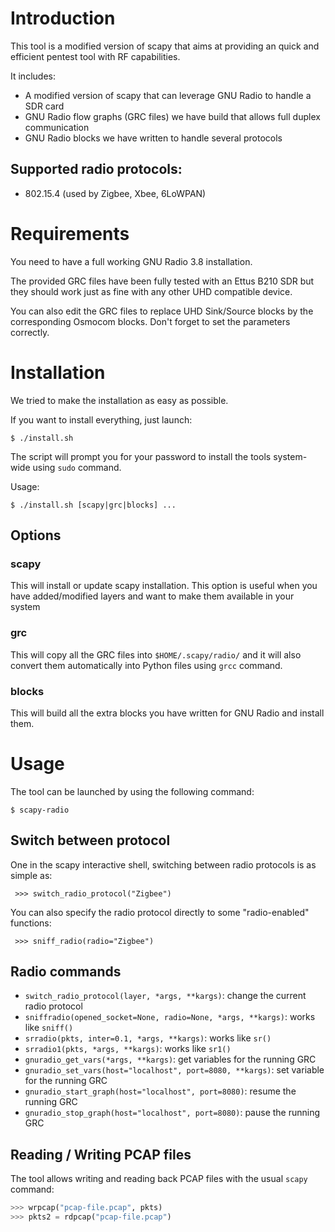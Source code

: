 # Introduction

This tool is a modified version of scapy that aims at providing an quick and
efficient pentest tool with RF capabilities.

It includes:

* A modified version of scapy that can leverage GNU Radio to handle a SDR card
* GNU Radio flow graphs (GRC files) we have build that allows full duplex communication
* GNU Radio blocks we have written to handle several protocols



## Supported radio protocols:

* 802.15.4 (used by Zigbee, Xbee, 6LoWPAN)


# Requirements

You need to have a full working GNU Radio 3.8 installation.

The provided GRC files have been fully tested with an Ettus B210 SDR but they
should work just as fine with any other UHD compatible device.

You can also edit the GRC files to replace UHD Sink/Source blocks by the
corresponding Osmocom blocks. Don't forget to set the parameters correctly.


# Installation

We tried to make the installation as easy as possible.

If you want to install everything, just launch:

`$ ./install.sh`

The script will prompt you for your password to install the tools system-wide
using `sudo` command.

Usage:

`$ ./install.sh [scapy|grc|blocks] ...`


## Options

### scapy
This will install or update scapy installation. This option is useful when you
have added/modified layers and want to make them available in your system

### grc
This will copy all the GRC files into `$HOME/.scapy/radio/` and it will also
convert them automatically into Python files using `grcc` command.

### blocks
This will build all the extra blocks you have written for GNU Radio and install
them.


# Usage

The tool can be launched by using the following command:

`$ scapy-radio`

## Switch between protocol

One in the scapy interactive shell, switching between radio protocols is as
simple as:

` >>> switch_radio_protocol("Zigbee")`

You can also specify the radio protocol directly to some "radio-enabled" functions:

` >>> sniff_radio(radio="Zigbee")`

## Radio commands

* `switch_radio_protocol(layer, *args, **kargs)`: change the current radio protocol
* `sniffradio(opened_socket=None, radio=None, *args, **kargs)`: works like `sniff()`
* `srradio(pkts, inter=0.1, *args, **kargs)`: works like `sr()`
* `srradio1(pkts, *args, **kargs)`: works like `sr1()`
* `gnuradio_get_vars(*args, **kargs)`: get variables for the running GRC
* `gnuradio_set_vars(host="localhost", port=8080, **kargs)`: set variable for the running GRC
* `gnuradio_start_graph(host="localhost", port=8080)`: resume the running GRC
* `gnuradio_stop_graph(host="localhost", port=8080)`: pause the running GRC


## Reading / Writing PCAP files

The tool allows writing and reading back PCAP files with the usual `scapy` command:

```python
>>> wrpcap("pcap-file.pcap", pkts)
>>> pkts2 = rdpcap("pcap-file.pcap")
```

